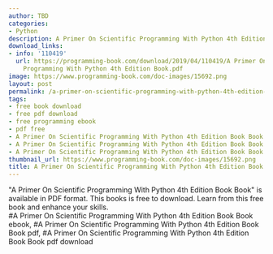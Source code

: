 ```yaml
---
author: TBD
categories:
- Python
description: A Primer On Scientific Programming With Python 4th Edition Book Book
download_links:
- info: '110419'
  url: https://programming-book.com/download/2019/04/110419/A Primer On Scientific
    Programming With Python 4th Edition Book.pdf
image: https://www.programming-book.com/doc-images/15692.png
layout: post
permalink: /a-primer-on-scientific-programming-with-python-4th-edition-book-book.html
tags:
- free book download
- free pdf download
- free programming ebook
- pdf free
- A Primer On Scientific Programming With Python 4th Edition Book Book ebook
- A Primer On Scientific Programming With Python 4th Edition Book Book pdf
- A Primer On Scientific Programming With Python 4th Edition Book Book pdf download
thumbnail_url: https://www.programming-book.com/doc-images/15692.png
title: A Primer On Scientific Programming With Python 4th Edition Book Book
---
```


 
<div class="item-desc text-justify">
  "A Primer On Scientific Programming With Python 4th Edition Book Book" is available in PDF format. This books is free to download. Learn from this free book and enhance your skills.
  <br>
  #A Primer On Scientific Programming With Python 4th Edition Book Book ebook, #A Primer On Scientific Programming With Python 4th Edition Book Book pdf, #A Primer On Scientific Programming With Python 4th Edition Book Book pdf download
</div>